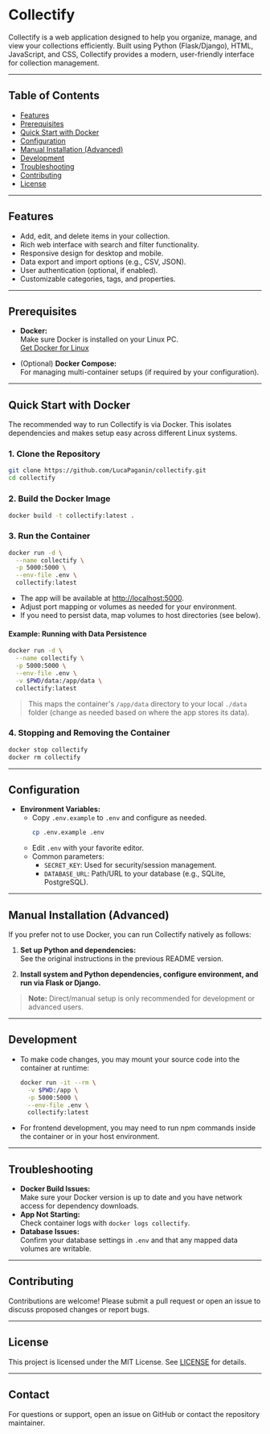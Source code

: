 # Collectify

Collectify is a web application designed to help you organize, manage, and view your collections efficiently. Built using Python (Flask/Django), HTML, JavaScript, and CSS, Collectify provides a modern, user-friendly interface for collection management.

---

## Table of Contents

- [Features](#features)
- [Prerequisites](#prerequisites)
- [Quick Start with Docker](#quick-start-with-docker)
- [Configuration](#configuration)
- [Manual Installation (Advanced)](#manual-installation-advanced)
- [Development](#development)
- [Troubleshooting](#troubleshooting)
- [Contributing](#contributing)
- [License](#license)

---

## Features

- Add, edit, and delete items in your collection.
- Rich web interface with search and filter functionality.
- Responsive design for desktop and mobile.
- Data export and import options (e.g., CSV, JSON).
- User authentication (optional, if enabled).
- Customizable categories, tags, and properties.

---

## Prerequisites

- **Docker:**  
  Make sure Docker is installed on your Linux PC.  
  [Get Docker for Linux](https://docs.docker.com/engine/install/)

- (Optional) **Docker Compose:**  
  For managing multi-container setups (if required by your configuration).

---

## Quick Start with Docker

The recommended way to run Collectify is via Docker. This isolates dependencies and makes setup easy across different Linux systems.

### 1. Clone the Repository

```bash
git clone https://github.com/LucaPaganin/collectify.git
cd collectify
```

### 2. Build the Docker Image

```bash
docker build -t collectify:latest .
```

### 3. Run the Container

```bash
docker run -d \
  --name collectify \
  -p 5000:5000 \
  --env-file .env \
  collectify:latest
```

- The app will be available at [http://localhost:5000](http://localhost:5000).
- Adjust port mapping or volumes as needed for your environment.
- If you need to persist data, map volumes to host directories (see below).

#### Example: Running with Data Persistence

```bash
docker run -d \
  --name collectify \
  -p 5000:5000 \
  --env-file .env \
  -v $PWD/data:/app/data \
  collectify:latest
```
> This maps the container's `/app/data` directory to your local `./data` folder (change as needed based on where the app stores its data).

### 4. Stopping and Removing the Container

```bash
docker stop collectify
docker rm collectify
```

---

## Configuration

- **Environment Variables:**
  - Copy `.env.example` to `.env` and configure as needed.
    ```bash
    cp .env.example .env
    ```
  - Edit `.env` with your favorite editor.
  - Common parameters:
    - `SECRET_KEY`: Used for security/session management.
    - `DATABASE_URL`: Path/URL to your database (e.g., SQLite, PostgreSQL).

---

## Manual Installation (Advanced)

If you prefer not to use Docker, you can run Collectify natively as follows:

1. **Set up Python and dependencies:**  
   See the original instructions in the previous README version.

2. **Install system and Python dependencies, configure environment, and run via Flask or Django.**

> **Note:** Direct/manual setup is only recommended for development or advanced users.

---

## Development

- To make code changes, you may mount your source code into the container at runtime:

  ```bash
  docker run -it --rm \
    -v $PWD:/app \
    -p 5000:5000 \
    --env-file .env \
    collectify:latest
  ```

- For frontend development, you may need to run npm commands inside the container or in your host environment.

---

## Troubleshooting

- **Docker Build Issues:**  
  Make sure your Docker version is up to date and you have network access for dependency downloads.
- **App Not Starting:**  
  Check container logs with `docker logs collectify`.
- **Database Issues:**  
  Confirm your database settings in `.env` and that any mapped data volumes are writable.

---

## Contributing

Contributions are welcome! Please submit a pull request or open an issue to discuss proposed changes or report bugs.

---

## License

This project is licensed under the MIT License. See [LICENSE](LICENSE) for details.

---

## Contact

For questions or support, open an issue on GitHub or contact the repository maintainer.
